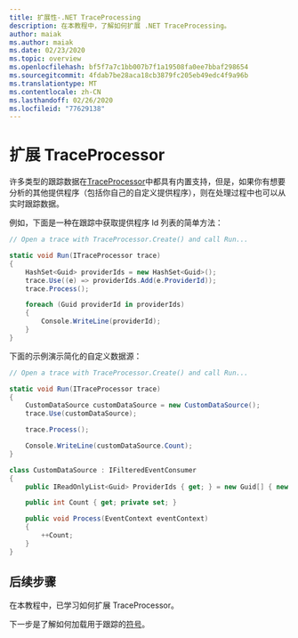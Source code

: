 ```yaml
---
title: 扩展性-.NET TraceProcessing
description: 在本教程中，了解如何扩展 .NET TraceProcessing。
author: maiak
ms.author: maiak
ms.date: 02/23/2020
ms.topic: overview
ms.openlocfilehash: bf5f7a7c1bb007b7f1a19508fa0ee7bbaf298654
ms.sourcegitcommit: 4fdab7be28aca18cb3879fc205eb49edc4f9a96b
ms.translationtype: MT
ms.contentlocale: zh-CN
ms.lasthandoff: 02/26/2020
ms.locfileid: "77629138"
---
```

# <a name="extend-traceprocessor"></a>扩展 TraceProcessor

许多类型的跟踪数据在[TraceProcessor](https://docs.microsoft.com/dotnet/api/microsoft.windows.eventtracing.traceprocessor)中都具有内置支持，但是，如果你有想要分析的其他提供程序（包括你自己的自定义提供程序），则在处理过程中也可以从实时跟踪数据。

例如，下面是一种在跟踪中获取提供程序 Id 列表的简单方法：

```csharp
// Open a trace with TraceProcessor.Create() and call Run...

static void Run(ITraceProcessor trace)
{
    HashSet<Guid> providerIds = new HashSet<Guid>();
    trace.Use((e) => providerIds.Add(e.ProviderId));
    trace.Process();

    foreach (Guid providerId in providerIds)
    {
        Console.WriteLine(providerId);
    }
}
```

下面的示例演示简化的自定义数据源：

```csharp
// Open a trace with TraceProcessor.Create() and call Run...

static void Run(ITraceProcessor trace)
{
    CustomDataSource customDataSource = new CustomDataSource();
    trace.Use(customDataSource);

    trace.Process();

    Console.WriteLine(customDataSource.Count);
}

class CustomDataSource : IFilteredEventConsumer
{
    public IReadOnlyList<Guid> ProviderIds { get; } = new Guid[] { new Guid("your provider ID") };

    public int Count { get; private set; }

    public void Process(EventContext eventContext)
    {
        ++Count;
    }
}
```

## <a name="next-steps"></a>后续步骤

在本教程中，已学习如何扩展 TraceProcessor。

下一步是了解如何加载用于跟踪的[符号](symbols.md)。

